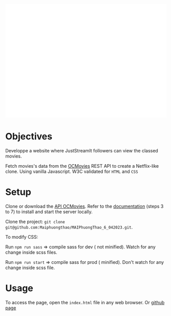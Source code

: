 <!--suppress HtmlUnknownAnchorTarget -->
<p align="center">
  <img src="assets/logo/juststreamit.png" alt="logo">
</p>


# Objectives

Developpe a website where JustStreamIt followers can view the classed movies.

Fetch movies's data from the [OCMovies](https://github.com/OpenClassrooms-Student-Center/OCMovies-API-EN-FR) REST API to create a Netflix-like clone.
Using vanilla Javascript.
W3C validated for `HTML` and `CSS`


# Setup

Clone or download the [API OCMovies](https://github.com/OpenClassrooms-Student-Center/OCMovies-API-EN-FR).
Refer to the [documentation](https://github.com/OpenClassrooms-Student-Center/OCMovies-API-EN-FR#option-2-installation-and-execution-without-pipenv-using-venv-and-pip) 
(steps 3 to 7) to install and start the server locally.

Clone the project: `git clone git@github.com:Maiphuongthao/MAIPhuongThao_6_042023.git`.

To modify CSS: 


Run `npm run sass` => compile sass for dev ( not minified). Watch for any change inside scss files.


Run `npm run start` => compile sass for prod ( minified). Don't watch for any change inside scss file.


# Usage

To access the page, open the `index.html` file in any web browser.
Or [github page](https://maiphuongthao.github.io/MAIPhuongThao_6_042023/)

